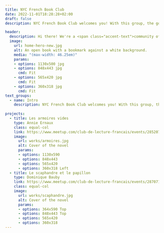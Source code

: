 ```yaml
---
title: NYC French Book Club
date: 2022-11-01T18:28:28+02:00
draft: false
description: NYC French Book Club welcomes you! With this group, the goal is to meet others who share an affinity for French literature. We will be reading everything from the classics to more contemporary novels that haven't been translated yet. As there are not many French bookstores in the city, we'll be choosing books that we can buy or borrow easily.

header:
  description: Hi there! We're a <span class="accent-text">community of readers</span> in New York City focusing on contemporary French literature.
  image:
    url: home-hero-new.jpg
    alt: An open book with a bookmark against a white background.
    media: "(max-width: 46.25em)"
    params:
    - options: 1130x500 jpg
    - options: 848x443 jpg
      cmd: Fit
    - options: 565x420 jpg
      cmd: Fit
    - options: 360x318 jpg
      cmd: Fit
text_groups:
  - name: Intro
    description: NYC French Book Club welcomes you! With this group, the goal is to meet others who share an affinity for French literature. We will be reading everything from the classics to more contemporary novels that haven't been translated yet. As there are not many French bookstores in the city, we'll be choosing books that we can buy or borrow easily.
   
projects:
  - title: Les armoires vides
    type: Annie Ernaux
    class: equal-col
    link: https://www.meetup.com/club-de-lecture-francais/events/285207550/
    image:
      url: works/armoires.jpg
      alt: Cover of the novel
      params:
      - options: 1130x590
      - options: 848x443
      - options: 565x420
      - options: 360x318 Left
  - title: Le scaphandre et le papillon
    type: Dominique Bauby
    link: https://www.meetup.com/club-de-lecture-francais/events/287071118/
    class: equal-col
    image:
      url: works/scaphandre.jpg
      alt: Cover of the novel
      params:
      - options: 364x590 Top
      - options: 848x443 Top
      - options: 565x420
      - options: 360x318
---
```

